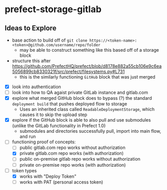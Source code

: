 # prefect-storage-gitlab

## Ideas to Explore

- base action to build off of `git clone https://<token-name>:<token>@github.com/username/repo/folder`
  - may be able to construct something like this based off of a storage block
- structure this after https://github.com/PrefectHQ/prefect/blob/d8178e882a55cb106e9c6ea5056899cb8330321f/src/prefect/filesystems.py#L731
  - this is the similarly functioning `GitHub` block that was just merged
- [x] look into authentication
- [ ] look into how to QA agaist private GitLab instance and gitlab.com
- [x] explore what merged GitHub block does to bypass (?) the standard `deployment build` that pushes deployed flow to storage
  - Uses an inherited class called `ReadableDeploymentStorage`, which causes it to skip the upload step
- [x] explore if the GitHub block is able to also pull and use submodules (unlike the GitLab functionality in Prefect 1.0)
  - submodules and directories successfully pull, import into main flow, and run
- [ ] functioning proof of concepts:
  - [ ] public gitlab.com repo works without authorization
  - [x] private gitlab.com repo works (with authorization)
  - [ ] public on-premise gitlab repo works without authorization
  - [ ] private on-premise repo works (with authorization)
- [ ] token types
  - [x] works with "Deploy Token"
  - [ ] works with PAT (personal access token)